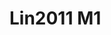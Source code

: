 <a name="material" />

# Lin2011 M1
<script type="application/ld+json">
  {
    "@context": "https://schema.org/",
    "@type": "ChemicalSubstance",
    "http://purl.org/dc/terms/conformsTo":
      {
        "@type": "CreativeWork",
        "@id": "https://bioschemas.org/profiles/ChemicalSubstance/0.4-RELEASE/"
      },
    "@id": "https://egonw.github.io/nanowiki/nanowiki330.html#material",
    "name": "Lin2011 M1",
    "sameAs": "http://127.0.0.1/mediawiki/index.php/Special:URIResolver/Lin2011_M1"
  }
</script>

